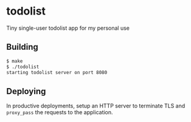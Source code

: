 # todolist
Tiny single-user todolist app for my personal use

## Building

```bash
$ make
$ ./todolist
starting todolist server on port 8080
```

## Deploying

In productive deployments, setup an HTTP server to terminate TLS and
`proxy_pass` the requests to the application.
